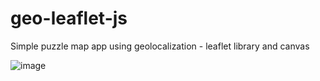 # geo-leaflet-js
Simple puzzle map app using geolocalization - leaflet library and canvas

![image](https://user-images.githubusercontent.com/44326195/200347699-77e922ec-3d2e-433b-9835-9c31d087e9ae.png)

